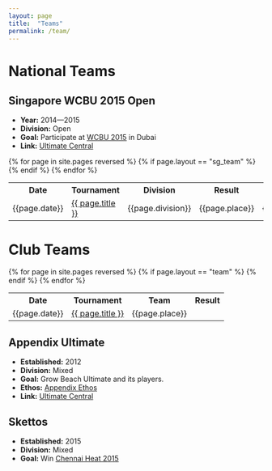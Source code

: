 ```yaml
---
layout: page
title:  "Teams"
permalink: /team/
---
```


# National Teams

## Singapore WCBU 2015 Open 

* **Year:** 2014&mdash;2015
* **Division:** Open
* **Goal:** Participate at [WCBU 2015](http://www.wcbu2015.org) in Dubai
* **Link:** [Ultimate Central](http://ultimatecentral.com/t/singapore-open-wcbu2015)

<table>
    <tr><th>Date</th><th>Tournament</th><th>Division</th><th>Result</th><th>Spirit</th></tr>
    {% for page in site.pages reversed %}
          {% if page.layout == "sg_team" %}
          <tr>
              <td>{{page.date}}</td>
              <td><a href="{{ page.url | prepend: site.baseurl }}">{{ page.title }}</a></td>
              <td>{{page.division}}</td>
              <td>{{page.place}}</td>
              <td>{{page.spirit}}</td>
          </tr>
          {% endif %}
    {% endfor %}
</table>

# Club Teams

<table>
    <tr><th>Date</th><th>Tournament</th><th>Team</th><th>Result</th></tr>
    {% for page in site.pages reversed %}
          {% if page.layout == "team" %}
          <tr>
              <td>{{page.date}}</td>
              <td><a href="{{ page.url | prepend: site.baseurl }}">{{ page.title }}</a></td>
              <td>{{page.place}}</td>
          </tr>
          {% endif %}
    {% endfor %}
</table>

## Appendix Ultimate

* **Established:** 2012
* **Division:** Mixed
* **Goal:** Grow Beach Ultimate and its players.
* **Ethos:** [Appendix Ethos](https://docs.google.com/document/d/1JjIVbyXe3vasj9OZ3f3Z13G9qWLu3WuIbIyMODaf8Qw/edit?usp=sharing)
* **Link:** [Ultimate Central](http://ultimatecentral.com/t/appendix-ultimate)

## Skettos

* **Established:** 2015
* **Division:** Mixed
* **Goal:** Win [Chennai Heat 2015](https://www.facebook.com/events/462232350614494/)
